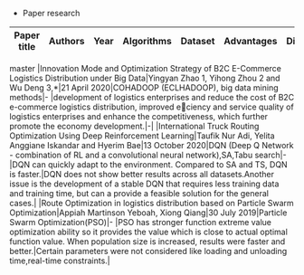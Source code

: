 - Paper research

|Paper title|Authors|Year|Algorithms|Dataset|Advantages|Disadvantages|
|---|---|---|---|---|---|---|
master
|Innovation Mode and Optimization Strategy of B2C E-Commerce Logistics Distribution under Big Data|Yingyan Zhao 1, Yihong Zhou 2 and Wu Deng 3,*|21 April 2020|COHADOOP (ECLHADOOP), big data mining methods|- |development of logistics enterprises and reduce the cost of B2C e-commerce logistics distribution, improved eciency and service quality of logistics enterprises and enhance the competitiveness, which further promote the economy development.|-|
|International Truck Routing Optimization Using Deep Reinforcement Learning|Taufik Nur Adi, Yelita Anggiane Iskandar and Hyerim Bae|13 October 2020|DQN (Deep Q Network - combination of RL and a convolutional neural network),SA,Tabu search|-|DQN can quickly adapt to the environment. Compared to SA and TS, DQN is faster.|DQN does not show better results across all datasets.Another issue is the development of a stable DQN that requires less training data and training time, but can a provide a feasible solution for the general cases.|
|Route Optimization in logistics distribution based on Particle Swarm Optimization|Appiah Martinson Yeboah, Xiong Qiang|30 July 2019|Particle Swarm Optimization(PSO)|- |PSO has stronger function extreme value optimization ability so it provides the value which is close to actual optimal function value. When population size is increased, results were faster and better.|Certain parameters were not considered like loading and unloading time,real-time constraints.|
